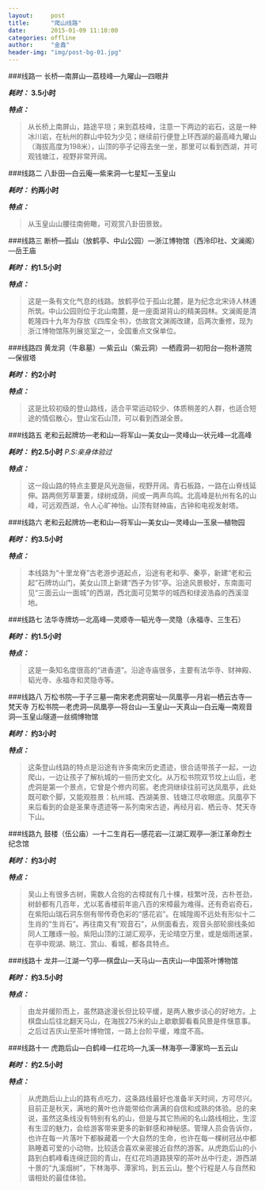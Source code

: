 ```yaml
---
layout:     post
title:      "爬山线路"
date:       2015-01-09 11:10:00
categories: offline
author:     "金鑫"
header-img: "img/post-bg-01.jpg"
---
```


###线路一
长桥—南屏山—荔枝峰—九曜山—四眼井

***耗时：*** **3.5小时**

***特点：***
>从长桥上南屏山，路途平坦；来到荔枝峰，注意一下两边的岩石，这是一种冰川岩，在杭州的群山中较为少见；继续前行便登上环西湖的最高峰九曜山（海拔高度为198米），山顶的亭子记得去坐一坐，那里可以看到西湖，并可观钱塘江，视野非常开阔。

###线路二
八卦田—白云庵—紫来洞—七星缸—玉皇山

***耗时：*** **约两小时**

***特点：***
>从玉皇山山腰往南俯瞰，可观赏八卦田景致。

###线路三
断桥—孤山（放鹤亭、中山公园）—浙江博物馆（西泠印社、文澜阁）—岳王庙

***耗时：*** **约1.5小时**

***特点：***
>这是一条有文化气息的线路。放鹤亭位于孤山北麓，是为纪念北宋诗人林逋所筑。中山公园则位于北山南麓，是一座面湖背山的精美园林。文澜阁是清乾隆四十九年为存放《四库全书》，仿故宫文渊阁改建，后两次重修，现为浙江博物馆陈列展览室之一，全国重点文保单位。

###线路四
黄龙洞（牛皋墓）—紫云山（紫云洞）—栖霞洞—初阳台—抱朴道院—保俶塔

***耗时：*** **约2小时**

***特点：***
>这是比较初级的登山路线，适合平常运动较少、体质稍差的人群，也适合短途的情侣散心，登山宝石山顶，可以看到西湖全景。

###线路五
老和云起牌坊—老和山—将军山—美女山—灵峰山—状元峰—北高峰

***耗时：*** **约2.5小时** *P.S:亲身体验过*

***特点：***
>这一段山路的特点主要是风光迤俪，视野开阔。青石板路，一路在山脊线延伸。路两侧芳草萋萋，绿树成荫，间或一两声鸟鸣。北高峰是杭州有名的山峰，可远观西湖，令人心旷神怡。山顶有财神庙，古钟和电视发射塔。

###线路六
老和云起牌坊—老和山—将军山—美女山—灵峰山—玉泉—植物园

***耗时：*** **约3.5小时**

***特点：***
>本线路为“十里龙脊”古老游步道起点，沿途有老和亭、秦亭，新建“老和云起”石牌坊山门，美女山顶上新建“西子为邻”亭。沿途风景极好，东南面可见“三面云山一面城”的西湖，西北面可见繁华的城西和绿波浩淼的西溪湿地。

###线路七
法华寺牌坊—北高峰—灵顺寺—韬光寺—灵隐（永福寺、三生石）

***耗时：*** **约1.5小时**

***特点：***
>这是一条知名度很高的“进香道”。沿途寺庙很多，主要有法华寺、财神殿、韬光寺、永福寺和灵隐寺等。

###线路八
万松书院—于子三墓—南宋老虎洞窑址—凤凰亭—月岩—栖云古寺—梵天寺
万松书院—老虎洞—凤凰亭—将台山—玉皇山—天真山—白云庵—南观音洞—玉皇山隧道—丝绸博物馆

***耗时：*** **约3小时**

***特点：***
>这条登山线路的特点是沿途有许多南宋历史遗迹，很合适带孩子一起，一边爬山，一边让孩子了解杭城的一些历史文化。从万松书院双节坟上山后，老虎洞是第一个景点，它曾是个修内司窑。老虎洞继续往前可达凤凰亭，此处既可歇个脚，又能观胜景：杭州城、西湖美景、钱塘江尽收眼底。凤凰亭下来后看到的会是圣果寺遗迹等一系列南宋古迹，再经月岩、栖云寺、梵天寺下山。

###线路九
鼓楼（伍公庙）—十二生肖石—感花岩—江湖汇观亭—浙江革命烈士纪念馆

***耗时：*** **约3小时**

***特点：***
>吴山上有很多古树，需数人合抱的古樟就有几十棵，枝繁叶茂，古朴苍劲，树龄都有几百年，尤以茗香楼前年逾八百的宋樟最为难得。还有奇岩奇石，在紫阳山瑞石洞东侧有带传奇色彩的“感花岩”。在城隍阁不远处有形似十二生肖的“生肖石”。再往南又有“观音石”，从侧面看去，观音头部轮廓线条如同人工雕琢一般。紫阳山顶的江湖汇观亭，无论晴空万里，或是烟雨迷蒙，在亭中观湖、眺江、赏山、看城，都各具特点。

###线路十
龙井—江湖一勺亭—棋盘山—天马山—吉庆山—中国茶叶博物馆

***耗时：*** **约3.5小时**

***特点：***
>由龙井缓阶而上，虽然路途漫长但比较平缓，是两人散步谈心的好地方。上棋盘山后往北翻天马山，在海拔275米的山上歇歇脚看看风景是件惬意事。之后过吉庆山至茶叶博物馆，一路上台阶平缓，难度不高。

###线路十一
虎跑后山—白鹤峰—红花坞—九溪—林海亭—潭家坞—五云山

***耗时：*** **约2.5小时**

***特点：***
>从虎跑后山上山的路有点吃力，这条路线最好也准备半天时间，方可尽兴。目前正是秋天，满地的黄叶也许能带给你满满的自信和成熟的体验。总的来说，虽然这条线没有特别有名的山，但是与其它热闹的名山路线相比，生涩有生涩的魅力，会给游客带来更多的新鲜感和神秘感。管理人员会告诉你，也许在每一片落叶下都躲藏着一个大自然的生命，也许在每一棵树冠丛中都熟睡着可爱的小动物，比较适合喜欢亲密接近自然的游客。从虎跑后山的小路到白鹤峰看连绵迂回的青山，在红花坞道路狭窄的茶叶丛中行走，游西湖十景的“九溪烟树”，下林海亭、潭家坞，到五云山。整个行程是人与自然和谐相处的最佳体验。
